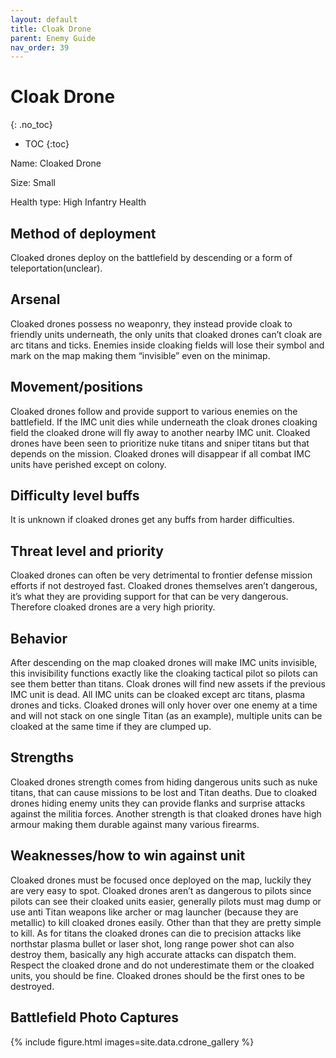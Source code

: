 ```yaml
---
layout: default
title: Cloak Drone
parent: Enemy Guide
nav_order: 39
---
```


# Cloak Drone
{: .no_toc}

- TOC
{:toc}

Name: Cloaked Drone

Size: Small

Health type: High Infantry Health

## Method of deployment

Cloaked drones deploy on the battlefield by descending or a form of teleportation(unclear).

## Arsenal

Cloaked drones possess no weaponry, they instead provide cloak to friendly units underneath, the only units that cloaked drones can’t cloak are arc titans and ticks. Enemies inside cloaking fields will lose their symbol and mark on the map making them “invisible” even on the minimap.

## Movement/positions

Cloaked drones follow and provide support to various enemies on the battlefield. If the IMC unit dies while underneath the cloak drones cloaking field the cloaked drone will fly away to another nearby IMC unit. Cloaked drones have been seen to prioritize nuke titans and sniper titans but that depends on the mission. Cloaked drones will disappear if all combat IMC units have perished except on colony.

## Difficulty level buffs

It is unknown if cloaked drones get any buffs from harder difficulties.

## Threat level and priority 

Cloaked drones can often be very detrimental to frontier defense mission efforts if not destroyed fast. Cloaked drones themselves aren’t dangerous, it’s what they are providing support for that can be very dangerous. Therefore cloaked drones are a very high priority.

## Behavior

After descending on the map cloaked drones will make IMC units invisible, this invisibility functions exactly like the cloaking tactical pilot so pilots can see them better than titans. Cloak drones will find new assets if the previous IMC unit is dead. All IMC units can be cloaked except arc titans, plasma drones and ticks. Cloaked drones will only hover over one enemy at a time and will not stack on one single Titan (as an example), multiple units can be cloaked at the same time if they are clumped up.

## Strengths

Cloaked drones strength comes from hiding dangerous units such as nuke titans, that can cause missions to be lost and Titan deaths. Due to cloaked drones hiding enemy units they can provide flanks and surprise attacks against the militia forces. Another strength is that cloaked drones have high armour making them durable against many various firearms.

## Weaknesses/how to win against unit 

Cloaked drones must be focused once deployed on the map, luckily they are very easy to spot. Cloaked drones aren’t as dangerous to pilots since pilots can see their cloaked units easier, generally pilots must mag dump or use anti Titan weapons like archer or mag launcher (because they are metallic) to kill cloaked drones easily. Other than that they are pretty simple to kill. As for titans the cloaked drones can die to precision attacks like northstar plasma bullet or laser shot, long range power shot can also destroy them, basically any high accurate attacks can dispatch them. Respect the cloaked drone and do not underestimate them or the cloaked units, you should be fine. Cloaked drones should be the first ones to be destroyed. 

## Battlefield Photo Captures

{% include figure.html images=site.data.cdrone_gallery %}
